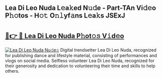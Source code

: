 ## Lea Di Leo Nuda L𝚎a𝚔ed N𝚞𝚍e - Part-TAn Vi𝚍𝚎o P𝚑𝚘tos - H𝚘𝚝 O𝚗𝚕yf𝚊ns L𝚎a𝚔s JSExJ

# <h2><a href="http://kf0uff.oniu.top/?m=Lea+Di+Leo+Nuda">🔗👉 🔴 Lea Di Leo Nuda P𝚑ot𝚘𝚜 V𝚒d𝚎o</a></h2>

[![Lea Di Leo Nuda Nu𝚍e𝚜](https://i.imgur.com/0qMVB7G.gif)](http://kf0uff.oniu.top/?m=Lea+Di+Leo+Nuda)
Digital trendsetter Lea Di Leo Nuda, recognized for publishing dance and lifestyle material, consisting of performances and vlogs on social media. Selfless volunteer Lea Di Leo Nuda, recognized for their generosity and dedication to volunteering their time and skills to help others.  
